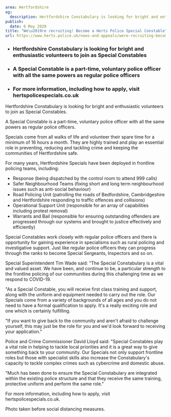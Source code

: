 ```yaml
area: Hertfordshire
og:
  description: Hertfordshire Constabulary is looking for bright and enthusiastic volunteers to join as Special Constables.
publish:
  date: 6 May 2020
title: "We\u2019re recruiting! Become a Herts Police Special Constable"
url: https://www.herts.police.uk/news-and-appeals/were-recruiting-become-a-herts-police-special-constable-0092
```

* ### Hertfordshire Constabulary is looking for bright and enthusiastic volunteers to join as Special Constables

 * ### A Special Constable is a part-time, voluntary police officer with all the same powers as regular police officers

 * ### For more information, including how to apply, visit hertspolicespecials.co.uk

Hertfordshire Constabulary is looking for bright and enthusiastic volunteers to join as Special Constables.

A Special Constable is a part-time, voluntary police officer with all the same powers as regular police officers.

Specials come from all walks of life and volunteer their spare time for a minimum of 16 hours a month. They are highly trained and play an essential role in preventing, reducing and tackling crime and keeping the communities of Hertfordshire safe.

For many years, Hertfordshire Specials have been deployed in frontline policing teams, including:

 * Response (being dispatched by the control room to attend 999 calls)
 * Safer Neighbourhood Teams (fixing short and long term neighbourhood issues such as anti-social behaviour)
 * Road Policing Unit (patrolling the roads of Bedfordshire, Cambridgeshire and Hertfordshire responding to traffic offences and collisions)
 * Operational Support Unit (responsible for an array of capabilities including protest removal)
 * Warrants and Bail (responsible for ensuring outstanding offenders are progressed through our systems and brought to justice effectively and efficiently)

Special Constables work closely with regular police officers and there is opportunity for gaining experience in specialisms such as rural policing and investigative support. Just like regular police officers they can progress through the ranks to become Special Sergeants, Inspectors and so on.

Special Superintendent Tim Wade said: "The Special Constabulary is a vital and valued asset. We have been, and continue to be, a particular strength to the frontline policing of our communities during this challenging time as we respond to COVID-19.

"As a Special Constable, you will receive first class training and support, along with the uniform and equipment needed to carry out the role. Our Specials come from a variety of backgrounds of all ages and you do not need to have a formal qualification to apply. It's a really exciting role and one which is certainly fulfilling.

"If you want to give back to the community and aren't afraid to challenge yourself, this may just be the role for you and we'd look forward to receiving your application."

Police and Crime Commissioner David Lloyd said: "Special Constables play a vital role in helping to tackle local priorities and it is a great way to give something back to your community. Our Specials not only support frontline roles but those with specialist skills also increase the Constabulary's capacity to tackle complex crimes such as cybercrime and domestic abuse.

"Much has been done to ensure the Special Constabulary are integrated within the existing police structure and that they receive the same training, protective uniform and perform the same role."

For more information, including how to apply, visit hertspolicespecials.co.uk.

Photo taken before social distancing measures.
